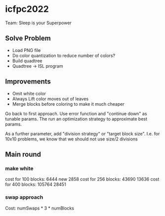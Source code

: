 # icfpc2022

Team: Sleep is your Superpower

## Solve Problem

- Load PNG file
- Do color quantization to reduce number of colors?
- Build quadtree
- Quadtree -> ISL program

## Improvements

- Omit white color
- Always Lift color moves out of leaves
- Merge blocks before coloring to make it much cheaper

Go back to first approach. Use error function and "continue down" as
tunable params. The run an optimization strategy to approximate
best params.

As a further parameter, add "division strategy" or "target block size".
I.e. for 10x10 problems, we know that we should not use size/2 divisions

## Main round

### make white

cost for 100 blocks: 6444     new  2858
cost for 256 blocks: 43690         13636
cost for 400 blocks: 105764       28451


### swap approach

Cost: numSwaps * 3 * numBlocks 
